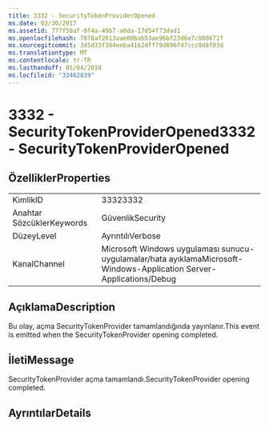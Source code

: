 ```yaml
---
title: 3332 - SecurityTokenProviderOpened
ms.date: 03/30/2017
ms.assetid: 777f58af-0f4a-49b7-a0da-17d54f73dad1
ms.openlocfilehash: 7878af2813aae00bab53ae96bf23d6e7c088671f
ms.sourcegitcommit: 3d5d33f384eeba41b2dff79d096f47ccc8d8f03d
ms.translationtype: MT
ms.contentlocale: tr-TR
ms.lasthandoff: 05/04/2018
ms.locfileid: "33462839"
---
```

# <a name="3332---securitytokenprovideropened"></a><span data-ttu-id="7ecaa-102">3332 - SecurityTokenProviderOpened</span><span class="sxs-lookup"><span data-stu-id="7ecaa-102">3332 - SecurityTokenProviderOpened</span></span>
## <a name="properties"></a><span data-ttu-id="7ecaa-103">Özellikler</span><span class="sxs-lookup"><span data-stu-id="7ecaa-103">Properties</span></span>  
  
|||  
|-|-|  
|<span data-ttu-id="7ecaa-104">Kimlik</span><span class="sxs-lookup"><span data-stu-id="7ecaa-104">ID</span></span>|<span data-ttu-id="7ecaa-105">3332</span><span class="sxs-lookup"><span data-stu-id="7ecaa-105">3332</span></span>|  
|<span data-ttu-id="7ecaa-106">Anahtar Sözcükler</span><span class="sxs-lookup"><span data-stu-id="7ecaa-106">Keywords</span></span>|<span data-ttu-id="7ecaa-107">Güvenlik</span><span class="sxs-lookup"><span data-stu-id="7ecaa-107">Security</span></span>|  
|<span data-ttu-id="7ecaa-108">Düzey</span><span class="sxs-lookup"><span data-stu-id="7ecaa-108">Level</span></span>|<span data-ttu-id="7ecaa-109">Ayrıntılı</span><span class="sxs-lookup"><span data-stu-id="7ecaa-109">Verbose</span></span>|  
|<span data-ttu-id="7ecaa-110">Kanal</span><span class="sxs-lookup"><span data-stu-id="7ecaa-110">Channel</span></span>|<span data-ttu-id="7ecaa-111">Microsoft Windows uygulaması sunucu-uygulamalar/hata ayıklama</span><span class="sxs-lookup"><span data-stu-id="7ecaa-111">Microsoft-Windows-Application Server-Applications/Debug</span></span>|  
  
## <a name="description"></a><span data-ttu-id="7ecaa-112">Açıklama</span><span class="sxs-lookup"><span data-stu-id="7ecaa-112">Description</span></span>  
 <span data-ttu-id="7ecaa-113">Bu olay, açma SecurityTokenProvider tamamlandığında yayınlanır.</span><span class="sxs-lookup"><span data-stu-id="7ecaa-113">This event is emitted when the SecurityTokenProvider opening completed.</span></span>  
  
## <a name="message"></a><span data-ttu-id="7ecaa-114">İleti</span><span class="sxs-lookup"><span data-stu-id="7ecaa-114">Message</span></span>  
 <span data-ttu-id="7ecaa-115">SecurityTokenProvider açma tamamlandı.</span><span class="sxs-lookup"><span data-stu-id="7ecaa-115">SecurityTokenProvider opening completed.</span></span>  
  
## <a name="details"></a><span data-ttu-id="7ecaa-116">Ayrıntılar</span><span class="sxs-lookup"><span data-stu-id="7ecaa-116">Details</span></span>
